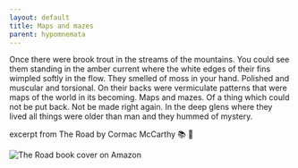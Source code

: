 ```yaml
---
layout: default
title: Maps and mazes
parent: hypomnemata
---
```

Once there were brook trout in the streams of the mountains. You could see them standing in the amber current where the white edges of their fins wimpled softly in the flow. They smelled of moss in your hand. Polished and muscular and torsional. On their backs were vermiculate patterns that were maps of the world in its becoming. Maps and mazes. Of a thing which could not be put back. Not be made right again. In the deep glens where they lived all things were older than man and they hummed of mystery.

excerpt from The Road by Cormac McCarthy 📚 💬

![The Road book cover on Amazon](https://7robots.micro.blog/uploads/2024/04ee319f38.jpg "The Road book cover on Amazon")
